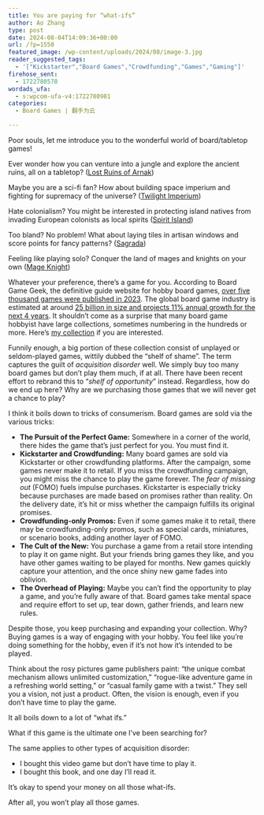 ```yaml
---
title: You are paying for “what-ifs”
author: Ao Zhang
type: post
date: 2024-08-04T14:09:36+00:00
url: /?p=1550
featured_image: /wp-content/uploads/2024/08/image-3.jpg
reader_suggested_tags:
  - '["Kickstarter","Board Games","Crowdfunding","Games","Gaming"]'
firehose_sent:
  - 1722780578
wordads_ufa:
  - s:wpcom-ufa-v4:1722780981
categories:
  - Board Games | 翻手为云

---
```

Poor souls, let me introduce you to the wonderful world of board/tabletop games!

Ever wonder how you can venture into a jungle and explore the ancient ruins, all on a tabletop? ([Lost Ruins of Arnak][1])

Maybe you are a sci-fi fan? How about building space imperium and fighting for supremacy of the universe? ([Twilight Imperium][2])

Hate colonialism? You might be interested in protecting island natives from invading European colonists as local spirits ([Spirit Island][3])

Too bland? No problem! What about laying tiles in artisan windows and score points for fancy patterns? ([Sagrada][4])

  
Feeling like playing solo? Conquer the land of mages and knights on your own ([Mage Knight][5])

Whatever your preference, there’s a game for you. According to Board Game Geek, the definitive guide website for hobby board games, [over five thousand games were published in 2023][6]. The global board game industry is estimated at around [25 billion in size and projects 11% annual growth for the next 4 years][7]. It shouldn’t come as a surprise that many board game hobbyist have large collections, sometimes numbering in the hundreds or more. Here’s [my collection][8] if you are interested.

Funnily enough, a big portion of these collection consist of unplayed or seldom-played games, wittily dubbed the “shelf of shame”. The term captures the guilt of _acquisition disorder_ well. We simply buy too many board games but don’t play them much, if at all. There have been recent effort to rebrand this to “_shelf of opportunity_” instead. Regardless, how do we end up here? Why are we purchasing those games that we will never get a chance to play?

I think it boils down to tricks of consumerism. Board games are sold via the various tricks:

<ul class="wp-block-list">
  <li>
    <strong>The Pursuit of the Perfect Game:</strong> Somewhere in a corner of the world, there hides the game that&#8217;s just perfect for you. You must find it.
  </li>
  <li>
    <strong>Kickstarter and Crowdfunding:</strong> Many board games are sold via Kickstarter or other crowdfunding platforms. After the campaign, some games never make it to retail. If you miss the crowdfunding campaign, you might miss the chance to play the game forever. The <em>fear of missing out</em> (FOMO) fuels impulse purchases. Kickstarter is especially tricky because purchases are made based on promises rather than reality. On the delivery date, it’s hit or miss whether the campaign fulfills its original promises.
  </li>
  <li>
    <strong>Crowdfunding-only Promos:</strong> Even if some games make it to retail, there may be crowdfunding-only promos, such as special cards, miniatures, or scenario books, adding another layer of FOMO.
  </li>
  <li>
    <strong>The Cult of the New:</strong> You purchase a game from a retail store intending to play it on game night. But your friends bring games they like, and you have other games waiting to be played for months. New games quickly capture your attention, and the once shiny new game fades into oblivion.
  </li>
  <li>
    <strong>The Overhead of Playing:</strong> Maybe you can’t find the opportunity to play a game, and you’re fully aware of that. Board games take mental space and require effort to set up, tear down, gather friends, and learn new rules.
  </li>
</ul>

Despite those, you keep purchasing and expanding your collection. Why? Buying games is a way of engaging with your hobby. You feel like you’re doing something for the hobby, even if it’s not how it’s intended to be played.

Think about the rosy pictures game publishers paint: “the unique combat mechanism allows unlimited customization,” “rogue-like adventure game in a refreshing world setting,” or “casual family game with a twist.” They sell you a vision, not just a product. Often, the vision is enough, even if you don’t have time to play the game.

It all boils down to a lot of “what ifs.”

What if this game is the ultimate one I’ve been searching for?

The same applies to other types of acquisition disorder:

<ul class="wp-block-list">
  <li>
    I bought this video game but don’t have time to play it.
  </li>
  <li>
    I bought this book, and one day I’ll read it.
  </li>
</ul>

It’s okay to spend your money on all those what-ifs.

After all, you won’t play all those games.

 [1]: https://boardgamegeek.com/boardgame/312484/lost-ruins-of-arnak
 [2]: https://boardgamegeek.com/boardgame/233078/twilight-imperium-fourth-edition
 [3]: https://boardgamegeek.com/boardgame/162886/spirit-island
 [4]: https://boardgamegeek.com/boardgame/199561/sagrada
 [5]: https://boardgamegeek.com/boardgame/96848/mage-knight-board-game
 [6]: https://boardgamegeek.com/search/boardgame?sort=rank&advsearch=1&q=&include%5Bdesignerid%5D=&include%5Bpublisherid%5D=&geekitemname=&range%5Byearpublished%5D%5Bmin%5D=2023&range%5Byearpublished%5D%5Bmax%5D=2023&range%5Bminage%5D%5Bmax%5D=&range%5Bnumvoters%5D%5Bmin%5D=&range%5Bnumweights%5D%5Bmin%5D=&range%5Bminplayers%5D%5Bmax%5D=&range%5Bmaxplayers%5D%5Bmin%5D=&range%5Bleastplaytime%5D%5Bmin%5D=&range%5Bplaytime%5D%5Bmax%5D=&floatrange%5Bavgrating%5D%5Bmin%5D=&floatrange%5Bavgrating%5D%5Bmax%5D=&floatrange%5Bavgweight%5D%5Bmin%5D=&floatrange%5Bavgweight%5D%5Bmax%5D=&colfiltertype=&searchuser=aooz&nosubtypes%5B0%5D=boardgameexpansion&playerrangetype=normal&B1=Submit
 [7]: https://www.arizton.com/market-reports/tabletop-games-market
 [8]: https://boardgamegeek.com/collection/user/aooz?rankobjecttype=subtype&rankobjectid=1&columns=title%7Cstatus%7Cversion%7Crating%7Cbggrating%7Cplays%7Ccomment%7Ccommands&geekranks=Board%20Game%20Rank&excludesubtype=boardgameexpansion&own=1&objecttype=thing&ff=1&subtype=boardgame